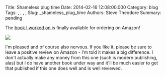 Title: Shameless plug time
Date: 2014-02-16 12:08:00.000
Category: blog
Tags: , , , , 
Slug: _shameless_plug_time
Authors: Steve Theodore
Summary: pending

The [book I worked on ](http://www.amazon.com/Production-Pipeline-Fundamentals-Film-Games-ebook/dp/B00I9AUQQQ/ref=sr_1_1?ie=UTF8&qid=1392580929&sr=8-1&keywords=pipeline+fundamentals)is finally available for ordering on Amazon!  
  


[![](http://ecx.images-amazon.com/images/I/613n4-o3+kL.jpg)](http://ecx.images-amazon.com/images/I/613n4-o3+kL.jpg)

  
  
I'm pleased and of course also nervous.  If you like it, please be sure to leave a positive review on Amazon - I'm told it makes a big difference.  I don't actually make any money from this one (such is modern publishing, alas) but I do have another book under way and it'll be much easier to get that published if this one does well and is well reviewed.   
  


